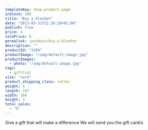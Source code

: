 ```yaml
---
templateKey: shop-product-page
inStock: 100
title: "Buy a blanket"
date: "2013-03-31T22:26:20+01:00"
publish: true
price: 4
salePrice: 0
permalink: /product/buy-a-blanket
description: ""
productId: "2204"
productImage: "/img/default-image.jpg"
productImages:
  - photo: "/img/default-image.jpg"
tags:
  - giftlist
size: "card"
product_shipping_class: letter
weight: 4
length: 147
width: 104
height: 3
total_sales:
  - "5"
---
```


Give a gift that will make a difference We will send you the gift card/s
